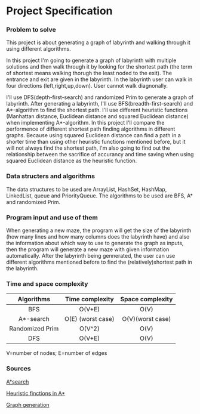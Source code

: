 # Project Specification

### Problem to solve
This project is about generating a graph of labyrinth and walking through it using different algorithms.

In this project I'm going to generate a graph of labyrinth with multiple solutions and then walk through it by looking for the shortest path (the term of shortest means walking thorugh the least noded to the exit). The entrance and exit are given in the labyrinth. In the labyrinth user can walk in four directions (left,right,up,down). User cannot walk diagnonally. 

I'll use DFS(depth-first-search) and randomized Prim to generate a graph of labyrinth. After generating a labyrinth, I'll use BFS(breadth-first-search) and A*-algorithm to find the shortest path. I'll use different heuristic functions (Manhattan distance, Euclidean distance and squared Euclidean distance) when implementing A*-algorithm. In this project I'll compare the performence of different shortest path finding algorithms in different graphs. Because using squared Euclidean distance can find a path in a shorter time than using other heuristic functions mentioned before, but it will not always find the shortest path, I'm also going to find out the relationship between the sacrifice of accurancy and time saving when using squared Euclidean distance as the heuristic function. 

### Data structers and algorithms
The data structures to be used are ArrayList, HashSet, HashMap, LinkedList, queue and PriorityQueue.
The algorithms to be used are BFS, A* and randomized Prim.                                     

### Program input and use of them
When generating a new maze, the program will get the size of the labyrinth (how many lines and how many columns does the labyrinth have) and also the information about which way to use to generate the graph as inputs, then the program will generate a new maze with given information automatically. After the labyrinth being gennerated, the user can use different algorithms mentioned before to find the (relatively)shortest path in the labyrinth. 

### Time and space complexity 
| Algorithms     | Time complexity | Space complexity|
| :-------------:| :----------:    | :-----------:   |
|  BFS           | O(V+E)          | O(V)            |
|  A*-search     | O(E) (worst case) | O(V)(worst case)|
|  Randomized Prim| O(V^2)| O(V)|
|DFS|O(V+E)|O(V)|

V=number of nodes; E=number of edges

### Sources
[A*search](https://en.wikipedia.org/wiki/A*_search_algorithm)

[Heuristic finctions in A*](http://theory.stanford.edu/~amitp/GameProgramming/Heuristics.html)

[Graph generation](https://en.wikipedia.org/wiki/Maze_generation_algorithm)


